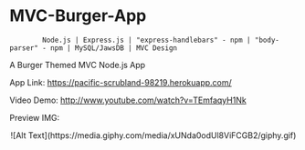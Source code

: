 # MVC-Burger-App


            Node.js | Express.js | "express-handlebars" - npm | "body-parser" - npm | MySQL/JawsDB | MVC Design

A Burger Themed MVC Node.js App 



App Link: https://pacific-scrubland-98219.herokuapp.com/

Video Demo: http://www.youtube.com/watch?v=TEmfaqyH1Nk

Preview IMG:

<span style="display:block; text-align:center">
![Alt Text](https://media.giphy.com/media/xUNda0odUl8ViFCGB2/giphy.gif)
</span>


